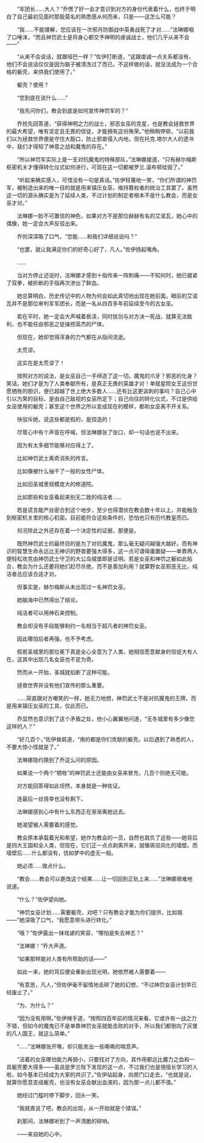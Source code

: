 　　“军团长……大人？”乔愣了好一会才意识到对方的身份代表着什么，也终于明白了自己最初见面时那股莫名的熟悉感从何而来，只是——这怎么可能？

　　“我……不能理解，您应该在一次邪月防御战中英勇战死了才对……”法琳娜咽了口唾沫，“而且神罚武士是将身心都交予神明的虔诚战士，他们几乎从来不会——”

　　“从来不会说话，就跟哑巴一样？”佐伊打断道，“这跟虔诚一点关系都没有，他们不会说话仅仅是因为脑子被清洗过了而已。不这样做的话，就没法成为一个合格的躯壳，来供我们使用了。”

　　躯壳？使用？

　　“您到底在说什么……”

　　“我先问你们，教会到底是如何宣传神罚军的？”

　　乔抢先回答道，“获得神明之力的战士，邪恶女巫的克星，也是教会拯救世界的最大希望，唯有坚定且无畏的信徒，才能拥有这份殊荣。”他稍稍停顿，“以前我们以为拯救世界便是守住大豁口，防止邪兽侵入内地，但在托克.塔尔大人的遗书中，我们才得知了神意之战和魔鬼的存在。”

　　“所以神罚军实际上是一支对抗魔鬼的特殊部队，”法琳娜接道，“只有赫尔梅斯枢密机关才懂得转化仪式如何进行，可现在这一切都被罗兰.温布顿给毁了。”

　　“听起来确实感人，可惜没有一句是真话。”佐伊轻蔑地一笑，“你们所谓的神罚军，被制造出来的唯一目的就是用来镇压女巫，维持篡权者的统治工具罢了。虽然这一切的源头确实是为了延续人类，不过计划的制定者根本不是什么教会，而是女巫才对。”

　　法琳娜一脸不可置信的神色，如果对方不是那位赫赫有名的艾诺瓦，她心中的偶像，她一定会大声反驳出来。

　　乔则深深吸了口气，“您能……和我们详细说说吗？”

　　“也罢，就让我满足你们的好奇心好了，凡人。”佐伊扬起嘴角。

　　……

　　当对方停止述说时，法琳娜才感到十指传来一阵刺痛——不知何时，她已握紧了双拳，被折断的手指再次渗出了鲜血。

　　她总算明白，历史传记中的人物为何会如此真切地出现在她前面。眼前的艾诺瓦并不是那位审判军军团长，而是一名从四百多年前延续至今的古女巫。

　　若在平时，她一定会大声喊着亵渎，同时拔剑与对方决一死战，就算无法胜利，也不能任由邪恶之徒操控英杰的尸体。

　　但现在，她却觉得浑身的力气都在从指间流逝。

　　太荒谬。

　　这实在是太荒谬了！

　　按照对方的说法，是女巫自己一手缔造了这一切。魔鬼的爪牙？邪恶的化身？笑话，她们才是为了人类奉献所有，是真正无畏的英雄才对！单就星陨女王这份甘愿牺牲的胆识，便已超越了世上绝大多数人……还有比这更讽刺的事吗？自己心中引以为荣的目标，是由自己敌视的女巫所定下；自己向往的转化仪式，不过是供给女巫使用的躯壳；甚至这个世界之所以变成现在的模样，都和女巫离不开关系。

　　快驳斥她，说这些都是假的，是捏造的！

　　尽管心中有个声音在呼喊，但法琳娜张了张口，却一句话也说不出来。

　　因为有太多细节能够对应得上了。

　　比如神罚武士离奇消失的传言。

　　比如像被什么抽干了一般的女性尸体。

　　比如旧圣城里规模庞大的修道院。

　　比如那些和女巫看起来别无二致的纯洁者……

　　若是谎言能严丝密合到这个地步，至少也得潜伏在教会数十年以上，并能触及到枢密机关里的核心机密。目前能符合这些条件的，恐怕也只有历代教皇而已。

　　何况除此之外还存在着一个决定性的证据，那便是。

　　既然神罚武士的最终目的是为了对抗魔鬼，那么毫无疑问越强大越好。而有神识的智慧生命永远比无神识的野兽要强大得多，这一点可谓毋庸置疑——单靠两人便轻松攻克由神罚武士守卫的大公岛城堡即是证明。若是女巫和神罚之躯如此贴合，教会为什么还要将她们赶尽杀绝，而不是善加利用？就算野女巫邪恶无比，纯洁者总应该合适才对。

　　但事实是，赫尔梅斯从未出现过一名神罚女巫。

　　她脑海中已然得出了结论。

　　纯洁者可以用神石来控制。

　　教会却没有手段能够制约一名相当于超凡者的神罚女巫。

　　因此哪怕后者再强，也不予考虑。

　　假若圣城里的那位冕下真是全心全意为了人类，她相信愿意献身的信徒大有人在，这其中出现几名女巫也不足为奇。

　　然而从一开始，圣城就掐断了这种可能。

　　拯救世界并没有他们宣传的那么重要。

　　……简直跟对方嘲笑的一样，她无力地想，神罚武士不是对抗魔鬼的王牌，而是用来镇压女巫的工具，仅此而已。

　　乔显然也意识到了这个矛盾之处，他小心翼翼地问道，“无冬城里有多少像您这样的人？”

　　“好几百个，”佐伊耸肩道，“用的都是你们贡献的躯壳。以后遇到了熟悉的人，不要大惊小怪就是了。”

　　法琳娜隐约猜到了乔这么问的原因。

　　如果说一个两个“牺牲”的神罚武士还能由女巫来冒充，几百个则绝无可能。

　　对方能回答得如此坦然，本身就是一种佐证。

　　连最后一丝侥幸也没有剩下。

　　法琳娜感到心中有什么东西正在渐渐离她远去。

　　她渴望被人需要着的感觉。

　　教会原本承载着光和希望，她作为教会的一员，自然也肩负了这些——她背后是四大王国和全人类，但现在，它们正一点点剥离开来，就像斑驳风化的墙壁。而墙壁后……什么都没有，彷如梦中的虚无一般。

　　她必须……做点什么。

　　“教会……教会可以更改这个结果……让一切回到正轨上来……”法琳娜艰难地说道。

　　“什么？”佐伊望向她。

　　“神罚女巫计划……需要躯壳，对吧？只有教会才能为你们提供，比如我——”她深吸了口气，“我愿意带头进行转化。”

　　“哦？”佐伊露出一抹戏谑的笑容，“哪怕是失去神志？”

　　“法琳娜！”乔大声道。

　　“如果那样能对人类有所帮助的话——”

　　如此一来，她的背后便会重新出现光明，她依然被人需要着——

　　“有意思，凡人，”但佐伊毫不留情地击碎了她的幻想，“不过神罚女巫计划早已经废止了。”

　　“为、为什么？”

　　“因为没有用啊。”佐伊摊手道，“按照四百年前的情况来看，它或许有一战之力不错，但如今的魔鬼已不是单靠神罚女巫就能击败的对手，所以我们都倒向了灰堡的凡人国王，就这么简单。”

　　“……”法琳娜张开嘴，却只能发出一些嘶嘶的喘息声。

　　“活着的女巫哪怕能力再弱小，只要找对了方向，其作用都远比魔力之血和一具躯壳要大得多——虽说是罗兰陛下发现的这一点，不过我们也是很擅长学习的人啦，如今基本已经成为大家的共识了。”佐伊站起身，向房门口走去，“也就是说，就算你愿意变成躯壳，也没有女巫会献出血液的，因为那一点儿都不值。”

　　她经过门槛时停下脚步，回头一笑。

　　“我就直说了吧，教会的出现，从一开始就是个错误。”

　　刹那间，法琳娜听到了一声清脆的碎响。

　　——来自她的心中。
